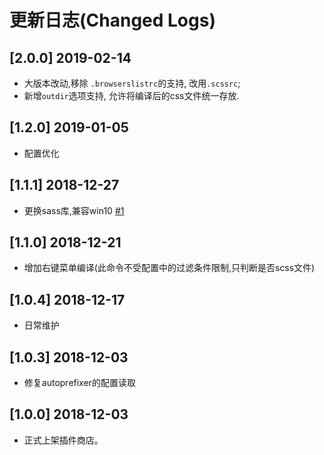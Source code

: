 # 更新日志(Changed Logs)


## [2.0.0] 2019-02-14
- 大版本改动,移除 `.browserslistrc`的支持, 改用`.scssrc`;
- 新增`outdir`选项支持, 允许将编译后的css文件统一存放.


## [1.2.0] 2019-01-05
- 配置优化


## [1.1.1] 2018-12-27
- 更换sass库,兼容win10 [#1](https://github.com/yutent/scss-to-css/issues/1)


## [1.1.0] 2018-12-21
- 增加右键菜单编译(此命令不受配置中的过滤条件限制,只判断是否scss文件)


## [1.0.4] 2018-12-17
- 日常维护


## [1.0.3] 2018-12-03
- 修复autoprefixer的配置读取


## [1.0.0] 2018-12-03
- 正式上架插件商店。